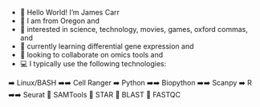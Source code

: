 - 👋 Hello World! I’m James Carr
- 🌲 I am from Oregon and
- 🔬 interested in science, technology, movies, games, oxford commas, and
- 🦍 currently learning differential gene expression and
- 🧬 looking to collaborate on omics tools and 
- 💻 I typically use the following technologies:

➡️ Linux/BASH
➡️➡️ Cell Ranger
➡️ Python
➡️➡️ Biopython
➡️➡️ Scanpy
➡️ R
➡️➡️ Seurat
🥕 SAMTools
🥕 STAR
🥕 BLAST
🥕 FASTQC
